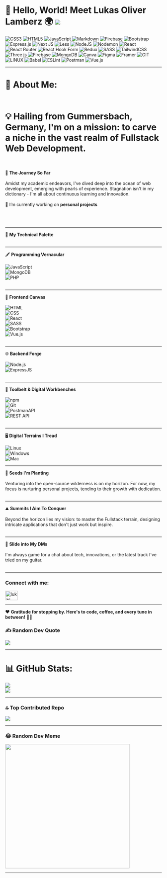 # 🚀 Hello, World! Meet Lukas Oliver Lamberz 🌍 [![](https://visitcount.itsvg.in/api?id=Lamboserker&icon=5&color=0)](https://visitcount.itsvg.in)



![CSS3](https://img.shields.io/badge/css3-%231572B6.svg?style=for-the-badge&logo=css3&logoColor=white) ![HTML5](https://img.shields.io/badge/html5-%23E34F26.svg?style=for-the-badge&logo=html5&logoColor=white) ![JavaScript](https://img.shields.io/badge/javascript-%23323330.svg?style=for-the-badge&logo=javascript&logoColor=%23F7DF1E) ![Markdown](https://img.shields.io/badge/markdown-%23000000.svg?style=for-the-badge&logo=markdown&logoColor=white) ![Firebase](https://img.shields.io/badge/firebase-%23039BE5.svg?style=for-the-badge&logo=firebase) ![Bootstrap](https://img.shields.io/badge/bootstrap-%238511FA.svg?style=for-the-badge&logo=bootstrap&logoColor=white) ![Express.js](https://img.shields.io/badge/express.js-%23404d59.svg?style=for-the-badge&logo=express&logoColor=%2361DAFB) ![Next JS](https://img.shields.io/badge/Next-black?style=for-the-badge&logo=next.js&logoColor=white) ![Less](https://img.shields.io/badge/less-2B4C80?style=for-the-badge&logo=less&logoColor=white) ![NodeJS](https://img.shields.io/badge/node.js-6DA55F?style=for-the-badge&logo=node.js&logoColor=white) ![Nodemon](https://img.shields.io/badge/NODEMON-%23323330.svg?style=for-the-badge&logo=nodemon&logoColor=%BBDEAD) ![React](https://img.shields.io/badge/react-%2320232a.svg?style=for-the-badge&logo=react&logoColor=%2361DAFB) ![React Router](https://img.shields.io/badge/React_Router-CA4245?style=for-the-badge&logo=react-router&logoColor=white) ![React Hook Form](https://img.shields.io/badge/React%20Hook%20Form-%23EC5990.svg?style=for-the-badge&logo=reacthookform&logoColor=white) ![Redux](https://img.shields.io/badge/redux-%23593d88.svg?style=for-the-badge&logo=redux&logoColor=white) ![SASS](https://img.shields.io/badge/SASS-hotpink.svg?style=for-the-badge&logo=SASS&logoColor=white) ![TailwindCSS](https://img.shields.io/badge/tailwindcss-%2338B2AC.svg?style=for-the-badge&logo=tailwind-css&logoColor=white) ![Three js](https://img.shields.io/badge/threejs-black?style=for-the-badge&logo=three.js&logoColor=white) ![Firebase](https://img.shields.io/badge/Firebase-039BE5?style=for-the-badge&logo=Firebase&logoColor=white) ![MongoDB](https://img.shields.io/badge/MongoDB-%234ea94b.svg?style=for-the-badge&logo=mongodb&logoColor=white) ![Canva](https://img.shields.io/badge/Canva-%2300C4CC.svg?style=for-the-badge&logo=Canva&logoColor=white) ![Figma](https://img.shields.io/badge/figma-%23F24E1E.svg?style=for-the-badge&logo=figma&logoColor=white) ![Framer](https://img.shields.io/badge/Framer-black?style=for-the-badge&logo=framer&logoColor=blue) ![GIT](https://img.shields.io/badge/Git-fc6d26?style=for-the-badge&logo=git&logoColor=white) ![LINUX](https://img.shields.io/badge/Linux-FCC624?style=for-the-badge&logo=linux&logoColor=black) ![Babel](https://img.shields.io/badge/Babel-F9DC3e?style=for-the-badge&logo=babel&logoColor=black) ![ESLint](https://img.shields.io/badge/ESLint-4B3263?style=for-the-badge&logo=eslint&logoColor=white) ![Postman](https://img.shields.io/badge/Postman-FF6C37?style=for-the-badge&logo=postman&logoColor=white) ![Vue.js](https://img.shields.io/badge/vue.js-%2335495e.svg?style=for-the-badge&logo=vuedotjs&logoColor=%234FC08D)


---

# 💫 About Me:<br><br><br>💡 Hailing from Gummersbach, Germany, I'm on a mission: to carve a niche in the vast realm of Fullstack Web Development.<br><br> 



📘 **The Journey So Far**<br><br>Amidst my academic endeavors, I've dived deep into the ocean of web development, emerging with pearls of experience. Stagnation isn't in my dictionary - I'm all about continuous learning and innovation.<br><br> 🔭 I’m currently working on **personal projects**<br><br><br><br> 

---

🎨 **My Technical Palette**<br><br> 

---

🖋 **Programming Vernacular**<br><br>![JavaScript](https://img.icons8.com/color/48/000000/javascript.png)<br>![MongoDB](https://img.icons8.com/color/48/000000/mongodb.png)<br>![PHP](https://img.icons8.com/officel/48/000000/php-logo.png)<br><br> 

---

🌆 **Frontend Canvas**<br><br>![HTML](https://img.icons8.com/color/48/000000/html-5.png)<br>![CSS](https://img.icons8.com/color/48/000000/css3.png)<br>![React](https://img.icons8.com/color/48/000000/react-native.png)<br>![SASS](https://img.icons8.com/color/48/000000/sass.png)<br>![Bootstrap](https://img.icons8.com/color/48/000000/bootstrap.png)<br>![Vue.js](https://img.shields.io/badge/vue.js-%2335495e.svg?style=for-the-badge&logo=vuedotjs&logoColor=%234FC08D)
<br><br> 

---

🌐 **Backend Forge**<br><br>![Node.js](https://img.icons8.com/color/48/000000/nodejs.png)<br>![ExpressJS](https://img.icons8.com/color/48/000000/express.png)<br><br> 

---

🔧 **Toolbelt & Digital Workbenches**<br><br>![npm](https://img.icons8.com/color/48/000000/npm.png)<br>![Git](https://img.icons8.com/color/48/000000/git.png)<br>![PostmanAPI](https://img.icons8.com/dusk/48/000000/postman-api.png)<br>![REST API](https://img.icons8.com/windows/48/000000/postman.png)<br><br> 

---

🖥 **Digital Terrains I Tread**<br><br>![Linux](https://img.icons8.com/color/48/000000/linux.png)<br>![Windows](https://img.icons8.com/color/48/000000/windows-10.png)<br>![Mac](https://img.icons8.com/color/48/000000/mac-os.png)

---

🌱 **Seeds I'm Planting**<br><br>Venturing into the open-source wilderness is on my horizon. For now, my focus is nurturing personal projects, tending to their growth with dedication.<br> <br>

---

⛰️ **Summits I Aim To Conquer**<br><br>Beyond the horizon lies my vision: to master the Fullstack terrain, designing intricate applications that don't just work but inspire.<br><br>

---

💌 **Slide into My DMs**<br><br>I'm always game for a chat about tech, innovations, or the latest track I've tried on my guitar. <br><br>

---

<h3 align="left">Connect with me:</h3><p align="left"><a href="https://www.linkedin.com/in/lukas-oliver-lamberz-206b30262/" target="blank"><img align="center" src="https://raw.githubusercontent.com/rahuldkjain/github-profile-readme-generator/master/src/images/icons/Social/linked-in-alt.svg" alt="lukas oliver lamberz" height="30" width="40" /></a></p>

---

❤️ **Gratitude for stopping by. Here's to code, coffee, and every tune in between!** 🎸🎶
### ✍️ Random Dev Quote
![](https://quotes-github-readme.vercel.app/api?type=horizontal&theme=tokyonight)

---

# 📊 GitHub Stats:

![](https://github-readme-streak-stats.herokuapp.com/?user=Lamboserker&theme=dark&hide_border=false)<br/>
![](https://github-readme-stats.vercel.app/api/top-langs/?username=Lamboserker&theme=dark&hide_border=false&include_all_commits=true&count_private=true&layout=compact)

---

### 🔝 Top Contributed Repo
![](https://github-contributor-stats.vercel.app/api?username=Lamboserker&limit=5&theme=dark&combine_all_yearly_contributions=true)

---

### 😂 Random Dev Meme
<img src='https://randommeme-five.vercel.app/' style="height: 400px; width: 400px"/>

---
